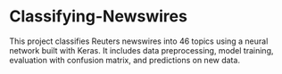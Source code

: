 # Classifying-Newswires
This project classifies Reuters newswires into 46 topics using a neural network built with Keras. It includes data preprocessing, model training, evaluation with confusion matrix, and predictions on new data.
